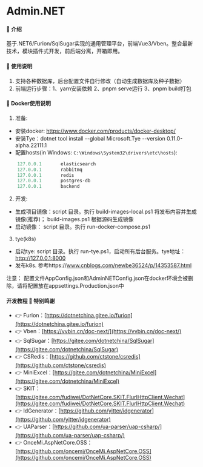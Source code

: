 # Admin.NET

#### 🎁 介绍
基于.NET6/Furion/SqlSugar实现的通用管理平台，前端Vue3/Vben。整合最新技术，模块插件式开发，前后端分离，开箱即用。


#### 📖 使用说明

1.  支持各种数据库，后台配置文件自行修改（自动生成数据库及种子数据）
2.  前端运行步骤：1、yarn安装依赖 2、pnpm serve运行 3、pnpm build打包


#### 📖 Docker使用说明
1.	准备:
* 安装docker: https://www.docker.com/products/docker-desktop/
* 安装Tye：dotnet tool install --global Microsoft.Tye --version 0.11.0-alpha.22111.1
* 配置hosts(in Windows: `C:\Windows\System32\drivers\etc\hosts`):

````powershell
	127.0.0.1       elasticsearch
	127.0.0.1       rabbitmq
	127.0.0.1       redis
	127.0.0.1       postgres-db
	127.0.0.1       backend
````
2.	开发:
* 生成项目镜像：script 目录。执行 build-images-local.ps1 将发布内容并生成镜像(推荐)； build-images.ps1 根据源码生成镜像
* 启动镜像： script 目录。执行 run-docker-compose.ps1

3. tye(k8s)
- 启动tye: script 目录。执行 run-tye.ps1，启动所有后台服务。tye地址：http://127.0.0.1:8000
- 发布k8s. 参考https://www.cnblogs.com/newbe36524/p/14353587.html


注意： 配置文件AppConfig.json和AdminNETConfig.json在docker环境会被删除，请将配置放在appsettings.Production.json中

	

#### 开发教程 💐 特别鸣谢
- 👉 Furion：[https://dotnetchina.gitee.io/furion](https://dotnetchina.gitee.io/furion)
- 👉 Vben：[https://vvbin.cn/doc-next/](https://vvbin.cn/doc-next/)
- 👉 SqlSugar：[https://gitee.com/dotnetchina/SqlSugar](https://gitee.com/dotnetchina/SqlSugar)
- 👉 CSRedis：[https://github.com/ctstone/csredis](https://github.com/ctstone/csredis)
- 👉 MiniExcel：[https://gitee.com/dotnetchina/MiniExcel](https://gitee.com/dotnetchina/MiniExcel)
- 👉 SKIT：[https://gitee.com/fudiwei/DotNetCore.SKIT.FlurlHttpClient.Wechat](https://gitee.com/fudiwei/DotNetCore.SKIT.FlurlHttpClient.Wechat)
- 👉 IdGenerator：[https://github.com/yitter/idgenerator](https://github.com/yitter/idgenerator)
- 👉 UAParser：[https://github.com/ua-parser/uap-csharp/](https://github.com/ua-parser/uap-csharp/)
- 👉 OnceMi.AspNetCore.OSS：[https://github.com/oncemi/OnceMi.AspNetCore.OSS](https://github.com/oncemi/OnceMi.AspNetCore.OSS)
